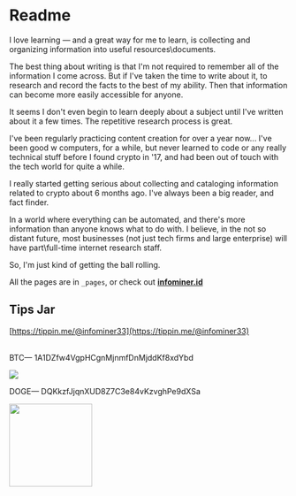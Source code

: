 # Readme

I love learning — and a great way for me to learn, is collecting and organizing information into useful resources\documents. 

The best thing about writing is that I'm not required to remember all of the information I come across. But if I've taken the time to write about it, to research and record the facts to the best of my ability. Then that information can become more easily accessible for anyone.

It seems I don't even begin to learn deeply about a subject until I've written about it a few times. The repetitive research process is great. 

I've been regularly practicing content creation for over a year now... I've been good w computers, for a while, but never learned to code or any really technical stuff before I found crypto in '17, and had been out of touch with the tech world for quite a while.

I really started getting serious about collecting and cataloging information related to crypto about 6 months ago. I've always been a big reader, and fact finder. 

In a world where everything can be automated, and there's more information than anyone knows what to do with. I believe, in the not so distant future, most businesses (not just tech firms and large enterprise) will have part\full-time internet research staff. 

So, I'm just kind of getting the ball rolling.

All the pages are in `_pages`, or check out [**infominer.id**](https://infominer.id)


## Tips Jar

[https://tippin.me/@infominer33](https://tippin.me/@infominer33)

<br/>BTC— 1A1DZfw4VgpHCgnMjnmfDnMjddKf8xdYbd

![](https://imgur.com/yXLLm9Bl.png) 

DOGE— DQKkzfJjqnXUD8Z7C3e84vKzvghPe9dXSa

<img src="https://imgur.com/z316u0c.png" width="150"> 
